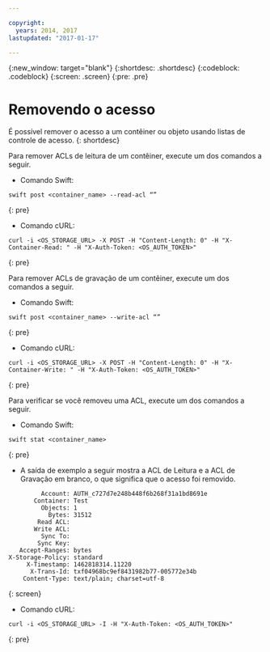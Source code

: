 ```yaml
---

copyright:
  years: 2014, 2017
lastupdated: "2017-01-17"

---
```

{:new_window: target="blank"}
{:shortdesc: .shortdesc}
{:codeblock: .codeblock}
{:screen: .screen}
{:pre: .pre}


# Removendo o acesso

É possível remover o acesso a um contêiner ou objeto usando listas de controle de acesso.
{: shortdesc}

Para remover ACLs de leitura de um contêiner, execute um dos comandos a seguir.

* Comando Swift:

```
swift post <container_name> --read-acl “”
```
{: pre}

* Comando cURL:

```
curl -i <OS_STORAGE_URL> -X POST -H "Content-Length: 0" -H "X-Container-Read: " -H "X-Auth-Token: <OS_AUTH_TOKEN>"
```
{: pre}

Para remover ACLs de gravação de um contêiner, execute um dos comandos a seguir.

* Comando Swift:

```
swift post <container_name> --write-acl “”
```
{: pre}

* Comando cURL:

```
curl -i <OS_STORAGE_URL> -X POST -H "Content-Length: 0" -H "X-Container-Write: " -H "X-Auth-Token: <OS_AUTH_TOKEN>"
```
{: pre}

Para verificar se você removeu uma ACL, execute um dos comandos a seguir.

* Comando Swift:

```
swift stat <container_name>
```
{: pre}

* A saída de exemplo a seguir mostra a ACL de Leitura e a ACL de Gravação em branco, o que significa que o acesso foi removido.

```
         Account: AUTH_c727d7e248b448f6b268f31a1bd8691e
       Container: Test
         Objects: 1
           Bytes: 31512
        Read ACL:
       Write ACL:
         Sync To:
        Sync Key:
   Accept-Ranges: bytes
X-Storage-Policy: standard
     X-Timestamp: 1462818314.11220
      X-Trans-Id: txf04968bc9ef8431982b77-005772e34b
    Content-Type: text/plain; charset=utf-8
```
{: screen}

* Comando cURL:

```
curl -i <OS_STORAGE_URL> -I -H "X-Auth-Token: <OS_AUTH_TOKEN>"
```
{: pre}
